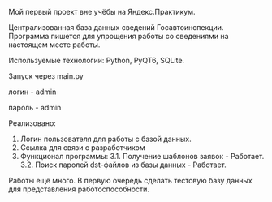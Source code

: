 Мой первый проект вне учёбы на Яндекс.Практикум.

Централизованная база данных сведений Госавтоинспекции.
Программа пишется для упрощения работы со сведениями на настоящем месте работы.

Используемые технологии: Python, PyQT6, SQLite.

Запуск через main.py

логин - admin

пароль - admin

Реализовано:
1. Логин пользователя для работы с базой данных.
2. Ссылка для связи с разработчиком
3. Функционал программы:
  3.1. Получение шаблонов заявок - Работает.
  3.2. Поиск паролей dst-файлов из базы данных - Работает.

Работы ещё много. В первую очередь сделать тестовую базу данных для представления работоспособности.
